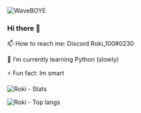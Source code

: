 ![WaveBOYE](https://cdn.discordapp.com/emojis/402604923151187978.gif?v=1)
### Hi there 👋

📫 How to reach me: Discord Roki_100#0230

🌱 I’m currently learning Python (slowly)

⚡ Fun fact: Im smart

![Roki - Stats](https://github-readme-stats.vercel.app/api?username=Roki100&theme=highcontrast&show_icons=true&count_private=true&text_color=00ff00&hide_border=true&custom_title=Roki%27s%20Current%20GitHub%20stats%3A) <!-- ![Bass project](https://cdn.discordapp.com/avatars/590948209925423123/254bb38dd757bf143f5f43c94ab63768.png?size=128) -->

![Roki - Top langs](https://github-readme-stats.vercel.app/api/top-langs/?username=Roki100&langs_count=10&layout=compact&theme=highcontrast&show_icons=true&count_private=true&text_color=00ff00&hide_border=true&custom_title=Roki%27s%20Most%20Used%20Languages%3A)

<!--
**Roki100/Roki100** is a ✨ _special_ ✨ repository because its `README.md` (this file) appears on your GitHub profile.

Here are some ideas to get you started:

- 🔭 I’m currently working on ...
- 🌱 I’m currently learning ...
- 👯 I’m looking to collaborate on ...
- 🤔 I’m looking for help with ...
- 💬 Ask me about ...
- 📫 How to reach me: ...
- 😄 Pronouns: ...
- ⚡ Fun fact: ...
-->

